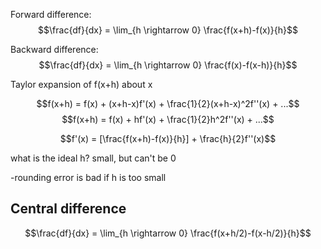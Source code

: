Forward difference:
$$\frac{df}{dx} = \lim_{h \rightarrow 0} \frac{f(x+h)-f(x)}{h}$$

Backward difference:
$$\frac{df}{dx} = \lim_{h \rightarrow 0} \frac{f(x)-f(x-h)}{h}$$

Taylor expansion of f(x+h) about x

$$f(x+h) = f(x) + (x+h-x)f'(x) + \frac{1}{2}(x+h-x)^2f''(x) + ...$$
$$f(x+h) = f(x) + hf'(x) + \frac{1}{2}h^2f''(x) + ...$$

$$f'(x) = [\frac{f(x+h)-f(x)}{h}] + \frac{h}{2}f''(x)$$

what is the ideal h?
small, but can't be 0

-rounding error is bad if h is too small


## Central difference

$$\frac{df}{dx} = \lim_{h \rightarrow 0} \frac{f(x+h/2)-f(x-h/2)}{h}$$
